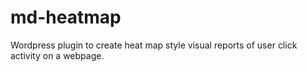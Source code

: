 # md-heatmap
Wordpress plugin to create heat map style visual reports of user click activity on a webpage.
